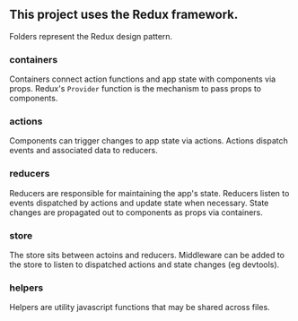 ## This project uses the Redux framework.

Folders represent the Redux design pattern.

### containers

Containers connect action functions and app state with components via props.
Redux's `Provider` function is the mechanism to pass props to components.

### actions

Components can trigger changes to app state via actions.
Actions dispatch events and associated data to reducers.

### reducers

Reducers are responsible for maintaining the app's state.
Reducers listen to events dispatched by actions and update state when necessary.
State changes are propagated out to components as props via containers.

### store

The store sits between actoins and reducers.
Middleware can be added to the store to listen to dispatched actions and state changes (eg devtools).

### helpers

Helpers are utility javascript functions that may be shared across files.

